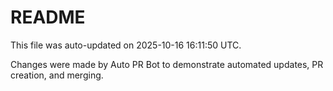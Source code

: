 # README

This file was auto-updated on 2025-10-16 16:11:50 UTC.

Changes were made by Auto PR Bot to demonstrate automated updates, PR creation, and merging.
